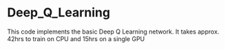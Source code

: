 # Deep_Q_Learning

This code implements the basic Deep Q Learning network. It takes approx. 42hrs to train on CPU and 15hrs on a single GPU   
